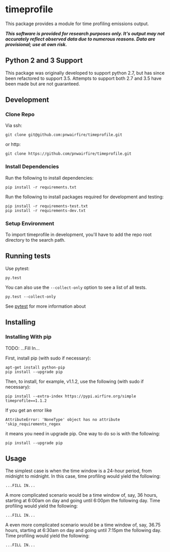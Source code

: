 # timeprofile

This package provides a module for time profiling emissions output.

***This software is provided for research purposes only. It's output may
not accurately reflect observed data due to numerous reasons. Data are
provisional; use at own risk.***

## Python 2 and 3 Support

This package was originally developed to support python 2.7, but has since
been refactored to support 3.5. Attempts to support both 2.7 and 3.5 have
been made but are not guaranteed.

## Development

### Clone Repo

Via ssh:

    git clone git@github.com:pnwairfire/timeprofile.git

or http:

    git clone https://github.com/pnwairfire/timeprofile.git

### Install Dependencies

Run the following to install dependencies:

    pip install -r requirements.txt

Run the following to install packages required for development and testing:

    pip install -r requirements-test.txt
    pip install -r requirements-dev.txt

### Setup Environment

To import timeprofile in development, you'll have to add the repo root directory
to the search path.

## Running tests

Use pytest:

    py.test

You can also use the ```--collect-only``` option to see a list of all tests.

    py.test --collect-only

See [pytest](http://pytest.org/latest/getting-started.html#getstarted) for more information about

## Installing

### Installing With pip

TODO: ...Fill In...

First, install pip (with sudo if necessary):

    apt-get install python-pip
    pip install --upgrade pip

Then, to install, for example, v1.1.2, use the following (with sudo if necessary):

    pip install --extra-index https://pypi.airfire.org/simple timeprofile==1.1.2

If you get an error like

    AttributeError: 'NoneType' object has no attribute 'skip_requirements_regex

it means you need in upgrade pip.  One way to do so is with the following:

    pip install --upgrade pip

## Usage

The simplest case is when the time window is a 24-hour period,
from midnight to midnight.  In this case, time profiling would yield the
following:

    ...FILL IN...

A more complicated scenario would be a time window of, say, 36 hours, starting at 6:00am on day and going until 6:00pm the following day.  Time profiling would yield the following:

    ...FILL IN...

A even more complicated scenario would be a time window of, say, 36.75 hours, starting at 6:30am on day and going until 7:15pm the following day.  Time profiling would yield the following:

    ...FILL IN...
